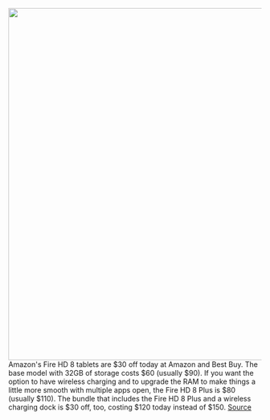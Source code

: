 <img src='https://cdn.vox-cdn.com/thumbor/80GfiNqg9BtR7clD-4l8-VllOEs=/0x0:2040x1360/1200x800/filters:focal(994x726:1320x1052)/cdn.vox-cdn.com/uploads/chorus_image/image/66995360/vpavic_200616_4067_0010.0.jpg' width='700px' /><br/>
Amazon's Fire HD 8 tablets are $30 off today at Amazon and Best Buy. The base model with 32GB of storage costs $60 (usually $90). If you want the option to have wireless charging and to upgrade the RAM to make things a little more smooth with multiple apps open, the Fire HD 8 Plus is $80 (usually $110). The bundle that includes the Fire HD 8 Plus and a wireless charging dock is $30 off, too, costing $120 today instead of $150.
<a href='https://www.theverge.com/good-deals/2020/6/29/21303148/amazon-fire-hd-8-tablets-usbc-plus-wireless-charging-deal-best-buy'> Source <a/>